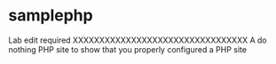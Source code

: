 samplephp
=========
Lab edit required 
XXXXXXXXXXXXXXXXXXXXXXXXXXXXXXXXX
A do nothing PHP site to show that you properly configured a PHP site
